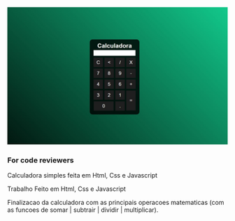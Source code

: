 <img src="https://github.com/Ma4rcoss/CalculatorHtml/blob/main/Captura%20de%20tela%202021-12-01%20231244.jpg"> 

### For code reviewers
Calculadora simples feita em Html, Css e Javascript

Trabalho Feito em Html, Css e Javascript

Finalizacao da calculadora com as principais operacoes matematicas (com as funcoes de somar | subtrair | dividir | multiplicar).

